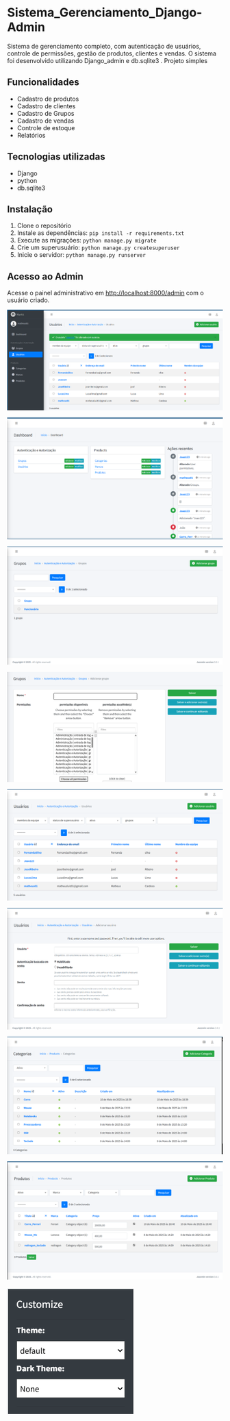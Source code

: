 # Sistema_Gerenciamento_Django-Admin

Sistema de gerenciamento completo, com autenticação de usuários, controle de permissões, gestão de produtos, clientes e vendas. O sistema foi desenvolvido utilizando Django_admin e db.sqlite3 . Projeto simples 

## Funcionalidades

- Cadastro de produtos
- Cadastro de clientes
- Cadastro de Grupos
- Cadastro de vendas
- Controle de estoque
- Relatórios

## Tecnologias utilizadas

- Django
- python
- db.sqlite3

## Instalação

1. Clone o repositório
2. Instale as dependências: `pip install -r requirements.txt`
3. Execute as migrações: `python manage.py migrate`
4. Crie um superusuário: `python manage.py createsuperuser`
5. Inicie o servidor: `python manage.py runserver`

## Acesso ao Admin

Acesse o painel administrativo em [http://localhost:8000/admin](http://localhost:8000/admin) com o usuário criado.

![alt text](image.png)

![alt text](image-1.png)

![alt text](image-2.png)

![alt text](image-3.png)

![alt text](image-4.png)

![alt text](image-5.png)

![alt text](image-6.png)

![alt text](image-7.png)

![alt text](image-8.png)




